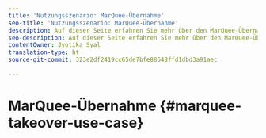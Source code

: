```yaml
---
title: 'Nutzungsszenario: MarQuee-Übernahme'
seo-title: 'Nutzungsszenario: MarQuee-Übernahme'
description: Auf dieser Seite erfahren Sie mehr über den MarQuee-Übernahmekanal.
seo-description: Auf dieser Seite erfahren Sie mehr über den MarQuee-Übernahmekanal.
contentOwner: Jyotika Syal
translation-type: ht
source-git-commit: 323e2df2419cc65de7bfe88648ffd1dbd3a91aec

---
```



# MarQuee-Übernahme {#marquee-takeover-use-case}
